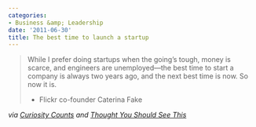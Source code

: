```yaml
---
categories:
- Business &amp; Leadership
date: '2011-06-30'
title: The best time to launch a startup
---
```


<blockquote>While I prefer doing startups when the going’s tough, money is scarce, and engineers are unemployed—the best time to start a company is always two years ago, and the next best time is now. So now it is.

- Flickr co-founder Caterina Fake</blockquote>

<em>via <a href="http://curiositycounts.com/post/6729233752/while-i-prefer-doing-startups-when-the-goings">Curiosity Counts</a> and <a href="http://www.thoughtyoushouldseethis.com/">Thought You Should See This</a></em>